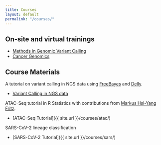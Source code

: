 ```yaml
---
title: Courses
layout: default
permalink: "/courses/"
---
```


## On-site and virtual trainings

* [Methods in Genomic Variant Calling](https://www.youtube.com/watch?v=zO9WCOaq3aQ)
* [Cancer Genomics](https://www.ebi.ac.uk/training/events/cancer-genomics-2022/)

## Course Materials

A tutorial on variant calling in NGS data using [FreeBayes](https://github.com/ekg/freebayes) and [Delly](https://github.com/dellytools/delly).

* [Variant Calling in NGS data](https://github.com/tobiasrausch/vc/)

ATAC-Seq tutorial in R Statistics with contributions from [Markus Hsi-Yang Fritz](https://github.com/mhyfritz).

* [ATAC-Seq Tutorial]({{ site.url }}/courses/atac/)

SARS-CoV-2 lineage classification

* [SARS-CoV-2 Tutorial]({{ site.url }}/courses/sars/)
